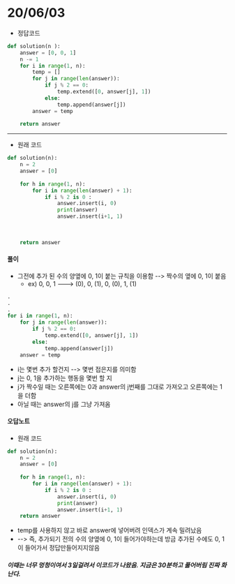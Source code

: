 # 20/06/03
- 정답코드 
```python
def solution(n ):
    answer = [0, 0, 1]
    n -= 1
    for i in range(1, n):
        temp = []
        for j in range(len(answer)):
            if j % 2 == 0:
                temp.extend([0, answer[j], 1])
            else:
                temp.append(answer[j])
        answer = temp
        
    return answer
```
---
- 원래 코드
```python
def solution(n):
    n = 2
    answer = [0]
    
    for h in range(1, n):
        for i in range(len(answer) + 1):
            if i % 2 is 0 :
                answer.insert(i, 0)
                print(answer)
                answer.insert(i+1, 1)
    
            
    
    return answer
```

#### 풀이 
- 그전에 추가 된 수의 양옆에 0, 1이 붙는 규칙을 이용함 --> 짝수의 옆에 0, 1이 붙음
    - ex) 0, 0, 1 ---> (0), 0, (1), 0, (0), 1, (1)

```python
.
.
.
for i in range(1, n):
    for j in range(len(answer)):
        if j % 2 == 0:
            temp.extend([0, answer[j], 1])
        else:
            temp.append(answer[j])
    answer = temp
```
- i는 몇번 추가 할건지 --> 몇번 접은지를 의미함
- j는 0, 1을 추가하는 행동을 몇번 할 지
- j가 짝수일 때는 오른쪽에는 0과 answer의 j번째를 그대로 가져오고 오른쪽에는 1을 더함
- 아닐 때는 answer의 j를 그냥 가져옴


#### 오답노트
- 원래 코드
```python
def solution(n):
    n = 2
    answer = [0]
    
    for h in range(1, n):
        for i in range(len(answer) + 1):
            if i % 2 is 0 :
                answer.insert(i, 0)
                print(answer)
                answer.insert(i+1, 1)
    return answer
```
- temp를 사용하지 않고 바로 answer에 넣어버려 인덱스가 계속 밀려났음
- --> 즉, 추가되기 전의 수의 양옆에 0, 1이 들어가야하는데 방금 추가된 수에도 0, 1이 들어가서 정답만들어지지않음

##### 이때는 너무 멍청이여서 3일걸려서 이코드가 나왔음. 지금은 30분하고 풀어버림 진짜 화난다.
